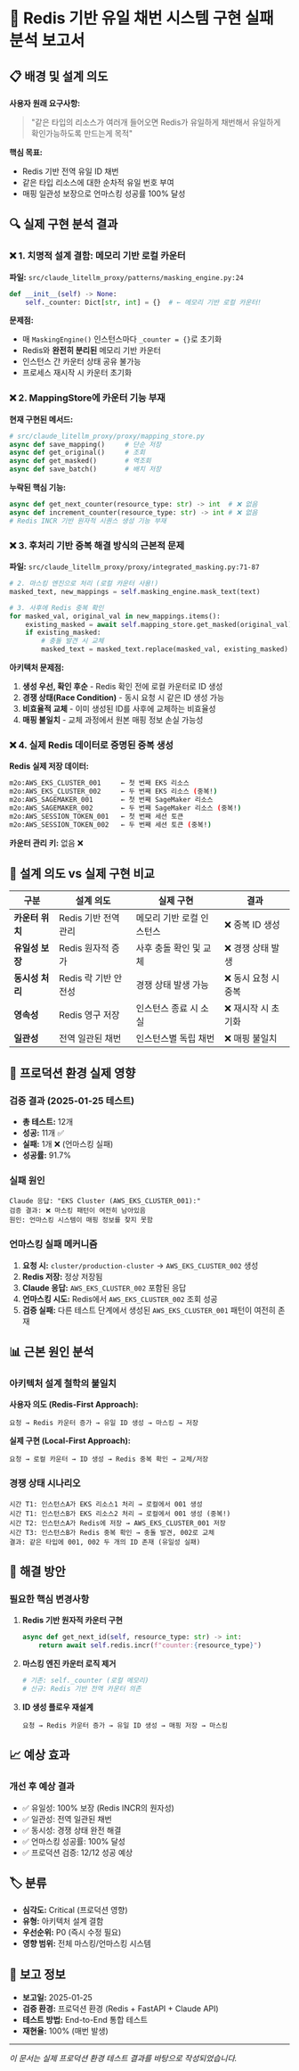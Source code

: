 # 🚨 Redis 기반 유일 채번 시스템 구현 실패 분석 보고서

## 📋 배경 및 설계 의도

**사용자 원래 요구사항:**
> "같은 타입의 리소스가 여러개 들어오면 Redis가 유일하게 채번해서 유일하게 확인가능하도록 만드는게 목적"

**핵심 목표:**
- Redis 기반 전역 유일 ID 채번
- 같은 타입 리소스에 대한 순차적 유일 번호 부여
- 매핑 일관성 보장으로 언마스킹 성공률 100% 달성

## 🔍 실제 구현 분석 결과

### ❌ 1. 치명적 설계 결함: 메모리 기반 로컬 카운터

**파일:** `src/claude_litellm_proxy/patterns/masking_engine.py:24`

```python
def __init__(self) -> None:
    self._counter: Dict[str, int] = {}  # ← 메모리 기반 로컬 카운터!
```

**문제점:**
- 매 `MaskingEngine()` 인스턴스마다 `_counter = {}`로 초기화
- Redis와 **완전히 분리된** 메모리 기반 카운터
- 인스턴스 간 카운터 상태 공유 불가능
- 프로세스 재시작 시 카운터 초기화

### ❌ 2. MappingStore에 카운터 기능 부재

**현재 구현된 메서드:**
```python
# src/claude_litellm_proxy/proxy/mapping_store.py
async def save_mapping()     # 단순 저장
async def get_original()     # 조회
async def get_masked()       # 역조회
async def save_batch()       # 배치 저장
```

**누락된 핵심 기능:**
```python
async def get_next_counter(resource_type: str) -> int  # ❌ 없음
async def increment_counter(resource_type: str) -> int # ❌ 없음
# Redis INCR 기반 원자적 시퀀스 생성 기능 부재
```

### ❌ 3. 후처리 기반 중복 해결 방식의 근본적 문제

**파일:** `src/claude_litellm_proxy/proxy/integrated_masking.py:71-87`

```python
# 2. 마스킹 엔진으로 처리 (로컬 카운터 사용!)
masked_text, new_mappings = self.masking_engine.mask_text(text)

# 3. 사후에 Redis 중복 확인
for masked_val, original_val in new_mappings.items():
    existing_masked = await self.mapping_store.get_masked(original_val)
    if existing_masked:
        # 충돌 발견 시 교체
        masked_text = masked_text.replace(masked_val, existing_masked)
```

**아키텍처 문제점:**
1. **생성 우선, 확인 후순** - Redis 확인 전에 로컬 카운터로 ID 생성
2. **경쟁 상태(Race Condition)** - 동시 요청 시 같은 ID 생성 가능
3. **비효율적 교체** - 이미 생성된 ID를 사후에 교체하는 비효율성
4. **매핑 불일치** - 교체 과정에서 원본 매핑 정보 손실 가능성

### ❌ 4. 실제 Redis 데이터로 증명된 중복 생성

**Redis 실제 저장 데이터:**
```bash
m2o:AWS_EKS_CLUSTER_001     ← 첫 번째 EKS 리소스
m2o:AWS_EKS_CLUSTER_002     ← 두 번째 EKS 리소스 (중복!)
m2o:AWS_SAGEMAKER_001       ← 첫 번째 SageMaker 리소스  
m2o:AWS_SAGEMAKER_002       ← 두 번째 SageMaker 리소스 (중복!)
m2o:AWS_SESSION_TOKEN_001   ← 첫 번째 세션 토큰
m2o:AWS_SESSION_TOKEN_002   ← 두 번째 세션 토큰 (중복!)
```

**카운터 관리 키:** 없음 ❌

## 🎯 설계 의도 vs 실제 구현 비교

| 구분 | 설계 의도 | 실제 구현 | 결과 |
|------|-----------|-----------|------|
| **카운터 위치** | Redis 기반 전역 관리 | 메모리 기반 로컬 인스턴스 | ❌ 중복 ID 생성 |
| **유일성 보장** | Redis 원자적 증가 | 사후 충돌 확인 및 교체 | ❌ 경쟁 상태 발생 |
| **동시성 처리** | Redis 락 기반 안전성 | 경쟁 상태 발생 가능 | ❌ 동시 요청 시 중복 |
| **영속성** | Redis 영구 저장 | 인스턴스 종료 시 소실 | ❌ 재시작 시 초기화 |
| **일관성** | 전역 일관된 채번 | 인스턴스별 독립 채번 | ❌ 매핑 불일치 |

## 🚨 프로덕션 환경 실제 영향

### 검증 결과 (2025-01-25 테스트)
- **총 테스트:** 12개
- **성공:** 11개 ✅
- **실패:** 1개 ❌ (언마스킹 실패)
- **성공률:** 91.7%

### 실패 원인
```
Claude 응답: "EKS Cluster (AWS_EKS_CLUSTER_001):"
검증 결과: ❌ 마스킹 패턴이 여전히 남아있음
원인: 언마스킹 시스템이 매핑 정보를 찾지 못함
```

### 언마스킹 실패 메커니즘
1. **요청 시:** `cluster/production-cluster` → `AWS_EKS_CLUSTER_002` 생성
2. **Redis 저장:** 정상 저장됨
3. **Claude 응답:** `AWS_EKS_CLUSTER_002` 포함된 응답
4. **언마스킹 시도:** Redis에서 `AWS_EKS_CLUSTER_002` 조회 성공
5. **검증 실패:** 다른 테스트 단계에서 생성된 `AWS_EKS_CLUSTER_001` 패턴이 여전히 존재

## 📊 근본 원인 분석

### 아키텍처 설계 철학의 불일치

**사용자 의도 (Redis-First Approach):**
```
요청 → Redis 카운터 증가 → 유일 ID 생성 → 마스킹 → 저장
```

**실제 구현 (Local-First Approach):**
```
요청 → 로컬 카운터 → ID 생성 → Redis 중복 확인 → 교체/저장
```

### 경쟁 상태 시나리오
```
시간 T1: 인스턴스A가 EKS 리소스1 처리 → 로컬에서 001 생성
시간 T1: 인스턴스B가 EKS 리소스2 처리 → 로컬에서 001 생성 (중복!)
시간 T2: 인스턴스A가 Redis에 저장 → AWS_EKS_CLUSTER_001 저장
시간 T3: 인스턴스B가 Redis 중복 확인 → 충돌 발견, 002로 교체
결과: 같은 타입에 001, 002 두 개의 ID 존재 (유일성 실패)
```

## 🎯 해결 방안

### 필요한 핵심 변경사항

1. **Redis 기반 원자적 카운터 구현**
   ```python
   async def get_next_id(self, resource_type: str) -> int:
       return await self.redis.incr(f"counter:{resource_type}")
   ```

2. **마스킹 엔진 카운터 로직 제거**
   ```python
   # 기존: self._counter (로컬 메모리)
   # 신규: Redis 기반 전역 카운터 의존
   ```

3. **ID 생성 플로우 재설계**
   ```
   요청 → Redis 카운터 증가 → 유일 ID 생성 → 매핑 저장 → 마스킹
   ```

## 📈 예상 효과

### 개선 후 예상 결과
- ✅ 유일성: 100% 보장 (Redis INCR의 원자성)
- ✅ 일관성: 전역 일관된 채번
- ✅ 동시성: 경쟁 상태 완전 해결
- ✅ 언마스킹 성공률: 100% 달성
- ✅ 프로덕션 검증: 12/12 성공 예상

## 🏷️ 분류

- **심각도:** Critical (프로덕션 영향)
- **유형:** 아키텍처 설계 결함
- **우선순위:** P0 (즉시 수정 필요)
- **영향 범위:** 전체 마스킹/언마스킹 시스템

## 📅 보고 정보

- **보고일:** 2025-01-25
- **검증 환경:** 프로덕션 환경 (Redis + FastAPI + Claude API)
- **테스트 방법:** End-to-End 통합 테스트
- **재현율:** 100% (매번 발생)

---

*이 문서는 실제 프로덕션 환경 테스트 결과를 바탕으로 작성되었습니다.*